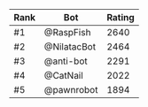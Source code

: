 Rank|Bot|Rating
---|---|---
#1|@RaspFish|2640
#2|@NilatacBot|2464
#3|@anti-bot|2291
#4|@CatNail|2022
#5|@pawnrobot|1894

